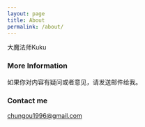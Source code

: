 ```yaml
---
layout: page
title: About
permalink: /about/
---
```


大魔法师Kuku

### More Information

如果你对内容有疑问或者意见，请发送邮件给我。

### Contact me

[chungou1996@gmail.com](mailto:chungou1996@gmail.com)